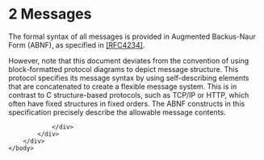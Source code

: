 <html dir="LTR" xmlns:mshelp="http://msdn.microsoft.com/mshelp" xmlns:ddue="http://ddue.schemas.microsoft.com/authoring/2003/5" xmlns:xlink="http://www.w3.org/1999/xlink" xmlns:tool="http://www.microsoft.com/tooltip">
    <head>
        <meta http-equiv="Content-Type" content="text/html; CHARSET=utf-8"></meta>
        <meta name="save" content="history"></meta>
        <title>2 Messages</title>
        <xml>
            <mshelp:toctitle title="2 Messages"></mshelp:toctitle>
            <mshelp:rltitle title="[MS-SSAS8]: Messages"></mshelp:rltitle>
            <mshelp:keyword index="A" term="8d2c5acb-eb98-477b-9fe2-c934b19fb018"></mshelp:keyword>
            <mshelp:attr name="DCSext.ContentType" value="open specification"></mshelp:attr>
            <mshelp:attr name="AssetID" value="8d2c5acb-eb98-477b-9fe2-c934b19fb018"></mshelp:attr>
            <mshelp:attr name="TopicType" value="kbRef"></mshelp:attr>
            <mshelp:attr name="DCSext.Title" value="[MS-SSAS8]: Messages" />
        </xml>
    </head>
    <body>
        <div id="header">
            <h1 class="heading">2 Messages</h1>
        </div>
        <div id="mainSection">
            <div id="mainBody">
                <div id="allHistory" class="saveHistory"></div>
                <div id="sectionSection0" class="section" name="collapseableSection">
                    

<p>The formal syntax of all messages is provided in Augmented
Backus-Naur Form (ABNF), as specified in <a href="https://go.microsoft.com/fwlink/?LinkId=90462">[RFC4234]</a>.</p>

<p>However, note that this document deviates from the
convention of using block-formatted protocol diagrams to depict message
structure. This protocol specifies its message syntax by using self-describing
elements that are concatenated to create a flexible message system. This is in
contrast to C structure-based protocols, such as TCP/IP or HTTP, which often
have fixed structures in fixed orders. The ABNF constructs in this specification
precisely describe the allowable message contents.</p>


                </div>
            </div>
        </div>
    </body>
</html>